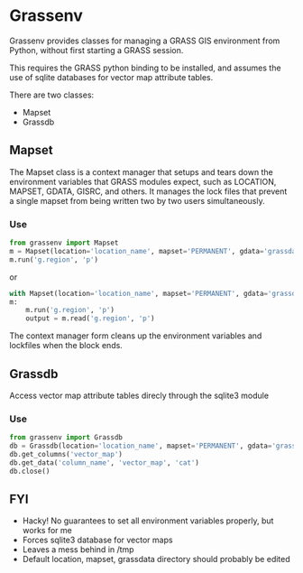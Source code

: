 # Grassenv #

Grassenv provides classes for managing a GRASS GIS environment from Python,
without first starting a GRASS session.

This requires the GRASS python binding to be installed, and assumes the use of
sqlite databases for vector map attribute tables.

There are two classes:

* Mapset
* Grassdb

## Mapset ##

The Mapset class is a context manager that setups and tears down the
environment variables that GRASS modules expect, such as LOCATION, MAPSET,
GDATA, GISRC, and others.  It manages the lock files that prevent a single
mapset from being written two by two users simultaneously.

### Use ###

```python
from grassenv import Mapset
m = Mapset(location='location_name', mapset='PERMANENT', gdata='grassdata')
m.run('g.region', 'p')
```

or

```python
with Mapset(location='location_name', mapset='PERMANENT', gdata='grassdata') as
m:
    m.run('g.region', 'p')
    output = m.read('g.region', 'p')
```

The context manager form cleans up the environment variables and lockfiles when
the block ends.

## Grassdb ##

Access vector map attribute tables direcly through the sqlite3 module

### Use ###

```python
from grassenv import Grassdb
db = Grassdb(location='location_name', mapset='PERMANENT', gdata='grassdata')
db.get_columns('vector_map')
db.get_data('column_name', 'vector_map', 'cat')
db.close()
```

## FYI ##

* Hacky! No guarantees to set all environment variables properly, but works for
  me
* Forces sqlite3 database for vector maps
* Leaves a mess behind in /tmp
* Default location, mapset, grassdata directory should probably be edited
